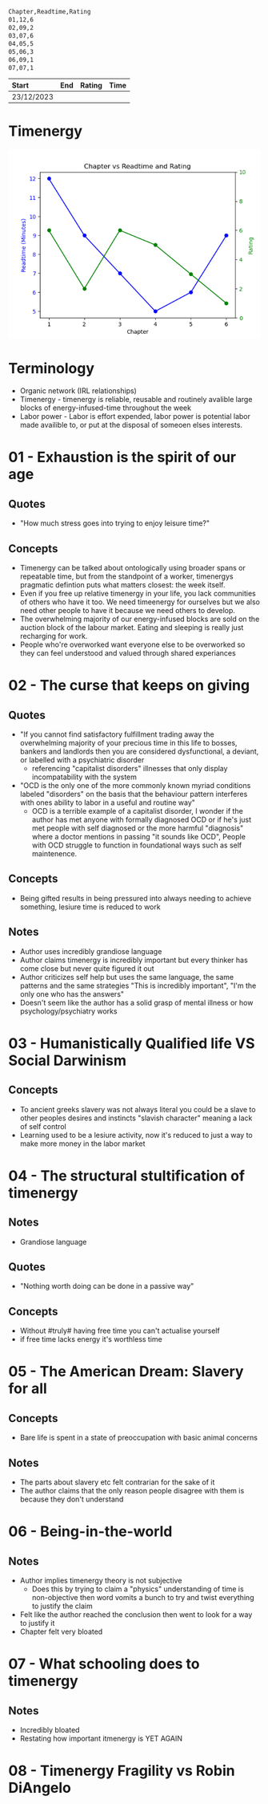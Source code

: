 
```
Chapter,Readtime,Rating
01,12,6
02,09,2
03,07,6
04,05,5
05,06,3 
06,09,1
07,07,1
```

| Start      | End | Rating | Time |
|:-----------|:----|:-------|:-----|
| 23/12/2023 |     |        |      |


# Timenergy
![](/assets/timenergychart.png)

# Terminology
- Organic network (IRL relationships)
- Timenergy - timenergy is reliable, reusable and routinely avalible large blocks of energy-infused-time throughout the week
- Labor power - Labor is effort expended, labor power is potential labor made availible to, or put at the disposal of someoen elses interests.

# 01 - Exhaustion is the spirit of our age
##  Quotes
- "How much stress goes into trying to enjoy leisure time?"

## Concepts
- Timenergy can be talked about ontologically using broader spans or repeatable time, but from the standpoint of a worker, timenergys pragmatic defintion puts what matters closest: the week itself.
- Even if you free up relative timenergy in your life, you lack communities of others who have it too. We need timeenergy for ourselves but we also need other people to have it because we need others to develop.
- The overwhelming majority of our energy-infused blocks are sold on the auction block of the labour market. Eating and sleeping is really just recharging for work.
- People who're overworked want everyone else to be overworked so they can feel understood and valued through shared experiances

# 02 - The curse that keeps on giving
## Quotes
- "If you cannot find satisfactory fulfillment trading away the overwhelming majority of your precious time in this life to bosses, bankers and landlords then you are considered dysfunctional, a deviant, or labelled with a psychiatric disorder
	- referencing "capitalist disorders" illnesses that only display incompatability with the system
- "OCD is the only one of the more commonly known myriad conditions labeled "disorders" on the basis that the behaviour pattern interferes with ones ability to labor in a useful and routine way"
	- OCD is a terrible example of a capitalist disorder, I wonder if the author has met anyone with formally diagnosed OCD or if he's just met people with self diagnosed or the more harmful "diagnosis" where a doctor mentions in passing "it sounds like OCD", People with OCD struggle to function in foundational ways such as self maintenence. 

## Concepts
- Being gifted results in being pressured into always needing to achieve something, lesiure time is reduced to work

## Notes
- Author uses incredibly grandiose language
- Author claims timenergy is incredibly important but every thinker has come close but never quite figured it out
- Author criticizes self help but uses the same language, the same patterns and the same strategies "This is incredibly important", "I'm the only one who has the answers"
- Doesn't seem like the author has a solid grasp of mental illness or how psychology/psychiatry works

# 03 - Humanistically Qualified life VS Social Darwinism
## Concepts
- To ancient greeks slavery was not always literal you could be a slave to other peoples desires and instincts "slavish character" meaning a lack of self control
- Learning used to be a lesiure activity, now it's reduced to just a way to make more money in the labor market

# 04 - The structural stultification of timenergy
## Notes
- Grandiose language

## Quotes
- "Nothing worth doing can be done in a passive way"

## Concepts
- Without #truly# having free time you can't actualise yourself
- if free time lacks energy it's worthless time

# 05 - The American Dream: Slavery for all
## Concepts
- Bare life is spent in a state of preoccupation with basic animal concerns 

## Notes
- The parts about slavery etc felt contrarian for the sake of it
- The author claims that the only reason people disagree with them is because they don't understand

# 06 - Being-in-the-world
## Notes
- Author implies timenergy theory is not subjective
  - Does this by trying to claim a "physics" understanding of time is non-objective then word vomits a bunch to try and twist everything to justify the claim
- Felt like the author reached the conclusion then went to look for a way to justify it
- Chapter felt very bloated 

# 07 - What schooling does to timenergy
## Notes
- Incredibly bloated
- Restating how important itmenergy is YET AGAIN
# 08 - Timenergy Fragility vs Robin DiAngelo
